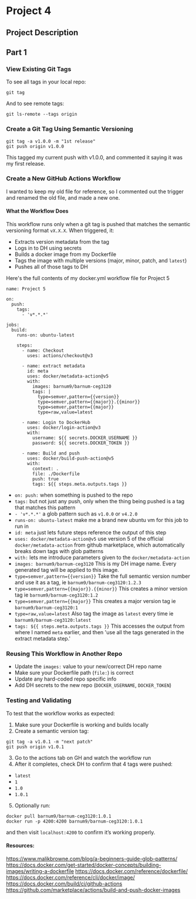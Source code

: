 # Project 4

## Project Description

## Part 1

### View Existing Git Tags
To see all tags in your local repo:

```
git tag
```

And to see remote tags:
```
git ls-remote --tags origin
```

### Create a Git Tag Using Semantic Versioning

```
git tag -a v1.0.0 -m "1st release"
git push origin v1.0.0
```

This tagged my current push with v1.0.0, and commented it saying it was my first release.

### Create a New GitHub Actions Workflow

I wanted to keep my old file for reference, so I commented out the trigger and renamed the old file, and made a new one.

#### What the Workflow Does

This workflow runs only when a git tag is pushed that matches the semantic versioning format `vX.X.X`. When triggered, it:
- Extracts version metadata from the tag
- Logs in to DH using secrets
- Builds a docker image from my Dockerfile
- Tags the image with multiple versions (major, minor, patch, and `latest`)
- Pushes all of those tags to DH

Here's the full contents of my docker.yml workflow file for Project 5

```
name: Project 5

on:
  push:
    tags:
      - 'v*.*.*'

jobs:
  build:
    runs-on: ubuntu-latest

    steps:
      - name: Checkout
        uses: actions/checkout@v3

      - name: extract metadata
        id: meta
        uses: docker/metadata-action@v5
        with:
          images: barnum9/barnum-ceg3120
          tags: |
            type=semver,pattern={{version}}
            type=semver,pattern={{major}}.{{minor}}
            type=semver,pattern={{major}}
            type=raw,value=latest

      - name: Login to DockerHub
        uses: docker/login-action@v3
        with:
          username: ${{ secrets.DOCKER_USERNAME }}
          password: ${{ secrets.DOCKER_TOKEN }}

      - name: Build and push
        uses: docker/build-push-action@v5
        with:
          context: .
          file: ./Dockerfile
          push: true
          tags: ${{ steps.meta.outputs.tags }}
```

- `on: push:` when something is pushed to the repo
- `tags:` but not just any push, only when the thing being pushed is a tag that matches this pattern
- `- 'v*.*.*'` a glob pattern such as `v1.0.0` or `v4.2.0`
- `runs-on: ubuntu-latest` make me a brand new ubuntu vm for this job to run in
- `id: meta` just lets future steps reference the output of this step
- `uses: docker/metadata-action@v5` use version 5 of the official `docker/metadata-action` from github marketplace, which automatically breaks down tags with glob patterns
- `with:` lets me introduce parameters given to the `docker/metadata-action`
- `images: barnum9/barnum-ceg3120` This is my DH image name.  Every generated tag will be applied to this image.
- `type=semver,pattern={{version}}` Take the full semantic version number and use it as a tag, ie `barnum9/barnum-ceg3120:1.2.3`
- `type=semver,pattern={{major}}.{{minor}}` This creates a minor version tag ie `barnum9/barnum-ceg3120:1.2`
- `type=semver,pattern={{major}}` This creates a major version tag ie `barnum9/barnum-ceg3120:1`
- `type=raw,value=latest` Also tag the image as `latest` every time ie `barnum9/barnum-ceg3120:latest`
- `tags: ${{ steps.meta.outputs.tags }}` This accesses the output from where I named `meta` earlier, and then 'use all the tags generated in the extract metadata step.'

### Reusing This Workflow in Another Repo

- Update the `images:` value to your new/correct DH repo name
- Make sure your Dockerfile path (`file:`) is correct
- Update any hard-coded repo specific info
- Add DH secrets to the new repo (`DOCKER_USERNAME`, `DOCKER_TOKEN`)

### Testing and Validating

To test that the workflow works as expected:
1. Make sure your Dockerfile is working and builds locally
2. Create a semantic version tag:
```
git tag -a v1.0.1 -m "next patch"
git push origin v1.0.1
```
3. Go to the actions tab on GH and watch the workflow run
4. After it completes, check DH to confirm that 4 tags were pushed:
- `latest`
- `1`
- `1.0`
- `1.0.1`
5. Optionally run:
```
docker pull barnum9/barnum-ceg3120:1.0.1
docker run -p 4200:4200 barnum9/barnum-ceg3120:1.0.1
```
and then visit `localhost:4200` to confirm it’s working properly.

#### Resources:

https://www.malikbrowne.com/blog/a-beginners-guide-glob-patterns/
https://docs.docker.com/get-started/docker-concepts/building-images/writing-a-dockerfile
https://docs.docker.com/reference/dockerfile/
https://docs.docker.com/reference/cli/docker/image/
https://docs.docker.com/build/ci/github-actions
https://github.com/marketplace/actions/build-and-push-docker-images

